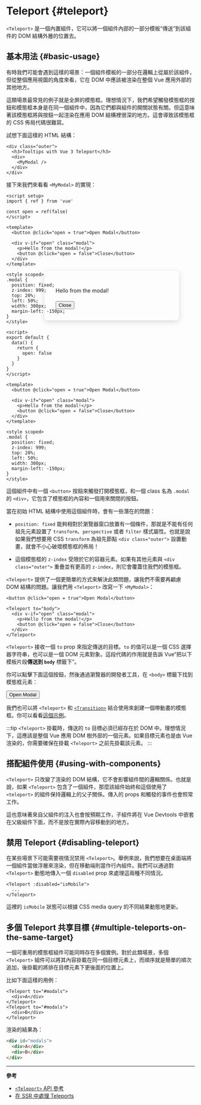 # Teleport {#teleport}

`<Teleport>` 是一個內置組件，它可以將一個組件內部的一部分模板“傳送”到該組件的 DOM 結構外層的位置去。

## 基本用法 {#basic-usage}

有時我們可能會遇到這樣的場景：一個組件模板的一部分在邏輯上從屬於該組件，但從整個應用視圖的角度來看，它在 DOM 中應該被渲染在整個 Vue 應用外部的其他地方。

這類場景最常見的例子就是全屏的模態框。理想情況下，我們希望觸發模態框的按鈕和模態框本身是在同一個組件中，因為它們都與組件的開關狀態有關。但這意味著該模態框將與按鈕一起渲染在應用 DOM 結構裡很深的地方。這會導致該模態框的 CSS 佈局代碼很難寫。

試想下面這樣的 HTML 結構：

```vue-html
<div class="outer">
  <h3>Tooltips with Vue 3 Teleport</h3>
  <div>
    <MyModal />
  </div>
</div>
```

接下來我們來看看 `<MyModal>` 的實現：

<div class="composition-api">

```vue
<script setup>
import { ref } from 'vue'

const open = ref(false)
</script>

<template>
  <button @click="open = true">Open Modal</button>

  <div v-if="open" class="modal">
    <p>Hello from the modal!</p>
    <button @click="open = false">Close</button>
  </div>
</template>

<style scoped>
.modal {
  position: fixed;
  z-index: 999;
  top: 20%;
  left: 50%;
  width: 300px;
  margin-left: -150px;
}
</style>
```

</div>
<div class="options-api">

```vue
<script>
export default {
  data() {
    return {
      open: false
    }
  }
}
</script>

<template>
  <button @click="open = true">Open Modal</button>

  <div v-if="open" class="modal">
    <p>Hello from the modal!</p>
    <button @click="open = false">Close</button>
  </div>
</template>

<style scoped>
.modal {
  position: fixed;
  z-index: 999;
  top: 20%;
  left: 50%;
  width: 300px;
  margin-left: -150px;
}
</style>
```

</div>

這個組件中有一個 `<button>` 按鈕來觸發打開模態框，和一個 class 名為 `.modal` 的 `<div>`，它包含了模態框的內容和一個用來關閉的按鈕。

當在初始 HTML 結構中使用這個組件時，會有一些潛在的問題：

- `position: fixed` 能夠相對於瀏覽器窗口放置有一個條件，那就是不能有任何祖先元素設置了 `transform`、`perspective` 或者 `filter` 樣式屬性。也就是說如果我們想要用 CSS `transform` 為祖先節點 `<div class="outer">` 設置動畫，就會不小心破壞模態框的佈局！

- 這個模態框的 `z-index` 受限於它的容器元素。如果有其他元素與 `<div class="outer">` 重疊並有更高的 `z-index`，則它會覆蓋住我們的模態框。

`<Teleport>` 提供了一個更簡單的方式來解決此類問題，讓我們不需要再顧慮 DOM 結構的問題。讓我們用 `<Teleport>` 改寫一下 `<MyModal>`：

```vue-html{3,8}
<button @click="open = true">Open Modal</button>

<Teleport to="body">
  <div v-if="open" class="modal">
    <p>Hello from the modal!</p>
    <button @click="open = false">Close</button>
  </div>
</Teleport>
```

`<Teleport>` 接收一個 `to` prop 來指定傳送的目標。`to` 的值可以是一個 CSS 選擇器字符串，也可以是一個 DOM 元素對象。這段代碼的作用就是告訴 Vue“把以下模板片段**傳送到 `body`** 標籤下”。

你可以點擊下面這個按鈕，然後通過瀏覽器的開發者工具，在 `<body>` 標籤下找到模態框元素：

<script setup>
import { ref } from 'vue'
const open = ref(false)
</script>

<div class="demo">
  <button @click="open = true">Open Modal</button>
  <ClientOnly>
    <Teleport to="body">
      <div v-if="open" class="demo modal-demo">
        <p style="margin-bottom:20px">Hello from the modal!</p>
        <button @click="open = false">Close</button>
      </div>
    </Teleport>
  </ClientOnly>
</div>

<style>
.modal-demo {
  position: fixed;
  z-index: 999;
  top: 20%;
  left: 50%;
  width: 300px;
  margin-left: -150px;
  background-color: var(--vt-c-bg);
  padding: 30px;
  border-radius: 8px;
  box-shadow: 0 4px 16px rgba(0, 0, 0, 0.15);
}
</style>

我們也可以將 `<Teleport>` 和 [`<Transition>`](./transition) 結合使用來創建一個帶動畫的模態框。你可以看看[這個示例](/examples/#modal)。

:::tip
`<Teleport>` 掛載時，傳送的 `to` 目標必須已經存在於 DOM 中。理想情況下，這應該是整個 Vue 應用 DOM 樹外部的一個元素。如果目標元素也是由 Vue 渲染的，你需要確保在掛載 `<Teleport>` 之前先掛載該元素。
:::

## 搭配組件使用 {#using-with-components}

`<Teleport>` 只改變了渲染的 DOM 結構，它不會影響組件間的邏輯關係。也就是說，如果 `<Teleport>` 包含了一個組件，那麼該組件始終和這個使用了 `<teleport>` 的組件保持邏輯上的父子關係。傳入的 props 和觸發的事件也會照常工作。

這也意味著來自父組件的注入也會按預期工作，子組件將在 Vue Devtools 中嵌套在父級組件下面，而不是放在實際內容移動到的地方。

## 禁用 Teleport {#disabling-teleport}

在某些場景下可能需要視情況禁用 `<Teleport>`。舉例來說，我們想要在桌面端將一個組件當做浮層來渲染，但在移動端則當作行內組件。我們可以通過對 `<Teleport>` 動態地傳入一個 `disabled` prop 來處理這兩種不同情況。

```vue-html
<Teleport :disabled="isMobile">
  ...
</Teleport>
```

這裡的 `isMobile` 狀態可以根據 CSS media query 的不同結果動態地更新。

## 多個 Teleport 共享目標 {#multiple-teleports-on-the-same-target}

一個可重用的模態框組件可能同時存在多個實例。對於此類場景，多個 `<Teleport>` 組件可以將其內容掛載在同一個目標元素上，而順序就是簡單的順次追加，後掛載的將排在目標元素下更後面的位置上。

比如下面這樣的用例：

```vue-html
<Teleport to="#modals">
  <div>A</div>
</Teleport>
<Teleport to="#modals">
  <div>B</div>
</Teleport>
```

渲染的結果為：

```html
<div id="modals">
  <div>A</div>
  <div>B</div>
</div>
```

---

**參考**

- [`<Teleport>` API 參考](/api/built-in-components#teleport)
- [在 SSR 中處理 Teleports](/guide/scaling-up/ssr#teleports)
